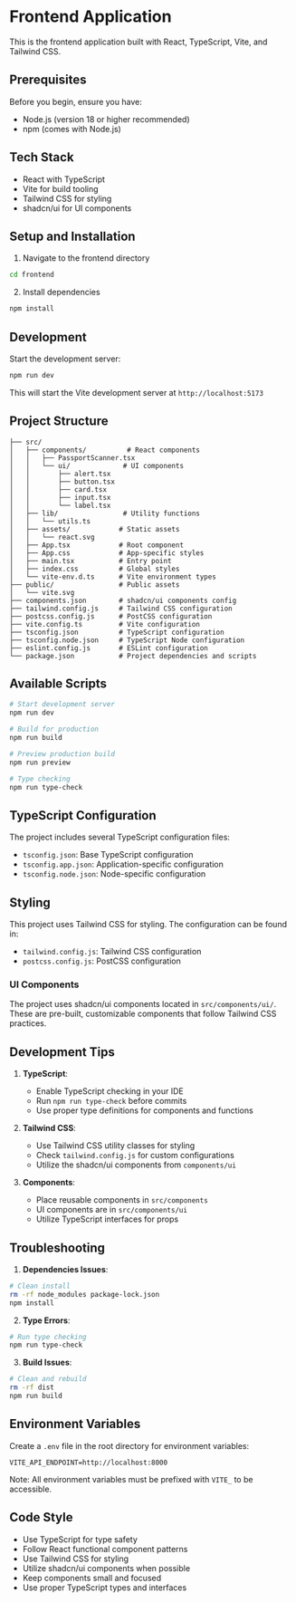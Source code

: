 # Frontend Application

This is the frontend application built with React, TypeScript, Vite, and Tailwind CSS.

## Prerequisites

Before you begin, ensure you have:
- Node.js (version 18 or higher recommended)
- npm (comes with Node.js)

## Tech Stack

- React with TypeScript
- Vite for build tooling
- Tailwind CSS for styling
- shadcn/ui for UI components

## Setup and Installation

1. Navigate to the frontend directory
```bash
cd frontend
```

2. Install dependencies
```bash
npm install
```

## Development

Start the development server:
```bash
npm run dev
```

This will start the Vite development server at `http://localhost:5173`

## Project Structure
```
├── src/
│   ├── components/          # React components
│   │   ├── PassportScanner.tsx
│   │   └── ui/             # UI components
│   │       ├── alert.tsx
│   │       ├── button.tsx
│   │       ├── card.tsx
│   │       ├── input.tsx
│   │       └── label.tsx
│   ├── lib/                # Utility functions
│   │   └── utils.ts
│   ├── assets/            # Static assets
│   │   └── react.svg
│   ├── App.tsx            # Root component
│   ├── App.css            # App-specific styles
│   ├── main.tsx           # Entry point
│   ├── index.css          # Global styles
│   └── vite-env.d.ts      # Vite environment types
├── public/                # Public assets
│   └── vite.svg
├── components.json        # shadcn/ui components config
├── tailwind.config.js     # Tailwind CSS configuration
├── postcss.config.js      # PostCSS configuration
├── vite.config.ts         # Vite configuration
├── tsconfig.json          # TypeScript configuration
├── tsconfig.node.json     # TypeScript Node configuration
├── eslint.config.js       # ESLint configuration
└── package.json           # Project dependencies and scripts
```

## Available Scripts

```bash
# Start development server
npm run dev

# Build for production
npm run build

# Preview production build
npm run preview

# Type checking
npm run type-check
```

## TypeScript Configuration

The project includes several TypeScript configuration files:
- `tsconfig.json`: Base TypeScript configuration
- `tsconfig.app.json`: Application-specific configuration
- `tsconfig.node.json`: Node-specific configuration

## Styling

This project uses Tailwind CSS for styling. The configuration can be found in:
- `tailwind.config.js`: Tailwind CSS configuration
- `postcss.config.js`: PostCSS configuration

### UI Components

The project uses shadcn/ui components located in `src/components/ui/`. These are pre-built, customizable components that follow Tailwind CSS practices.

## Development Tips

1. **TypeScript**:
    - Enable TypeScript checking in your IDE
    - Run `npm run type-check` before commits
    - Use proper type definitions for components and functions

2. **Tailwind CSS**:
    - Use Tailwind CSS utility classes for styling
    - Check `tailwind.config.js` for custom configurations
    - Utilize the shadcn/ui components from `components/ui`

3. **Components**:
    - Place reusable components in `src/components`
    - UI components are in `src/components/ui`
    - Utilize TypeScript interfaces for props

## Troubleshooting

1. **Dependencies Issues**:
```bash
# Clean install
rm -rf node_modules package-lock.json
npm install
```

2. **Type Errors**:
```bash
# Run type checking
npm run type-check
```

3. **Build Issues**:
```bash
# Clean and rebuild
rm -rf dist
npm run build
```

## Environment Variables

Create a `.env` file in the root directory for environment variables:
```env
VITE_API_ENDPOINT=http://localhost:8000
```

Note: All environment variables must be prefixed with `VITE_` to be accessible.

## Code Style

- Use TypeScript for type safety
- Follow React functional component patterns
- Use Tailwind CSS for styling
- Utilize shadcn/ui components when possible
- Keep components small and focused
- Use proper TypeScript types and interfaces
